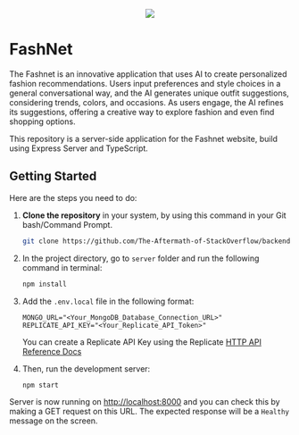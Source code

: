 <p align="center">
   <img src="https://github.com/The-Aftermath-of-StackOverflow/backend/assets/76521428/61c526ff-f593-4868-a36e-d240ba5cce0c" />
</p>

# FashNet

The Fashnet is an innovative application that uses AI to create personalized fashion recommendations. Users input preferences and style choices in a general conversational way, and the AI generates unique outfit suggestions, considering trends, colors, and occasions. As users engage, the AI refines its suggestions, offering a creative way to explore fashion and even find shopping options.

This repository is a server-side application for the Fashnet website, build using Express Server and TypeScript.

## Getting Started

Here are the steps you need to do:

1. **Clone the repository** in your system, by using this command in your Git bash/Command Prompt. <br />
   ```bash
   git clone https://github.com/The-Aftermath-of-StackOverflow/backend.git
   ```

2. In the project directory, go to `server` folder and run the following command in terminal: 
   ```bash
   npm install
   ```

3. Add the `.env.local` file in the following format:
    ```
    MONGO_URL="<Your_MongoDB_Database_Connection_URL>"
    REPLICATE_API_KEY="<Your_Replicate_API_Token>"
    ```

    You can create a Replicate API Key using the Replicate [HTTP API Reference Docs](https://replicate.com/docs/reference/http)

4. Then, run the development server:
    ```bash
    npm start
    ```

Server is now running on [http://localhost:8000](http://localhost:8000) and you can check this by making a GET request on this URL. The expected response will be a `Healthy` message on the screen. 
